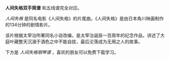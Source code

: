 

**人间失格双手简谱** 和五线谱完全对应。

_人间失格_ 是同名电影《人间失格》的片尾曲。《人间失格》是由日本角川映画制作的134分钟的剧情影片。

该片根据太宰治所著同名小说改编，是太宰治诞辰一百周年的纪念作品，讲述了大庭叶藏整天沉溺于酒色之中不能自拔，最后沦落成为无用之人的故事。

下方是 _人间失格钢琴谱_ ，喜欢的朋友可以免费下载学习。

